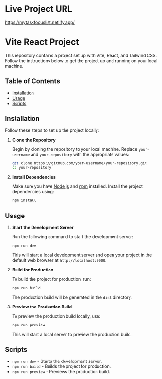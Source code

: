 # Live Project URL

https://mytaskfocuslist.netlify.app/


# Vite React Project

This repository contains a project set up with Vite, React, and Tailwind CSS. Follow the instructions below to get the project up and running on your local machine.

## Table of Contents

- [Installation](#installation)
- [Usage](#usage)
- [Scripts](#scripts)

## Installation

Follow these steps to set up the project locally:

1. **Clone the Repository**

   Begin by cloning the repository to your local machine. Replace `your-username` and `your-repository` with the appropriate values:

   ```bash
   git clone https://github.com/your-username/your-repository.git
   cd your-repository
   ```

2. **Install Dependencies**

   Make sure you have [Node.js](https://nodejs.org/) and [npm](https://www.npmjs.com/) installed. Install the project dependencies using:

   ```bash
   npm install
   ```

## Usage

1. **Start the Development Server**

   Run the following command to start the development server:

   ```bash
   npm run dev
   ```

   This will start a local development server and open your project in the default web browser at `http://localhost:3000`.

2. **Build for Production**

   To build the project for production, run:

   ```bash
   npm run build
   ```

   The production build will be generated in the `dist` directory.

3. **Preview the Production Build**

   To preview the production build locally, use:

   ```bash
   npm run preview
   ```

   This will start a local server to preview the production build.

## Scripts

- `npm run dev` - Starts the development server.
- `npm run build` - Builds the project for production.
- `npm run preview` - Previews the production build.
